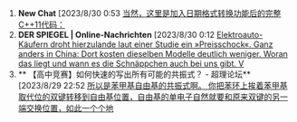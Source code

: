 1. **New Chat**
   [2023/8/30 0:53
   [ 当然，这里是加入日期格式转换功能后的完整C++11代码：     ](https://7.gptchinese.org/chat/42bfb7c4-3b88-4be1-ae53-24fd050f8832)
2. **DER SPIEGEL | Online-Nachrichten**
   [2023/8/30 0:12
   [ Elektroauto-Käufern droht hierzulande laut einer Studie ein »Preisschock«. Ganz anders in China: Dort kosten dieselben Modelle deutlich weniger. Woran das liegt und wann es die Schnäppchen auch bei uns gibt. V     ](https://www.spiegel.de/)
3. ** 【高中竞赛】如何快速的写出所有可能的共振式？ - 超理论坛**
   [2023/8/29 22:52
   [ 所以是苯甲基自由基的共振式啊。 你把苯环上挨着苯甲基取代位的双键转移到自由基位置，自由基的单电子自然就要和原来双键的另一端交换位置，如此一个个地  ](https://chaoli.club/index.php/9147)
